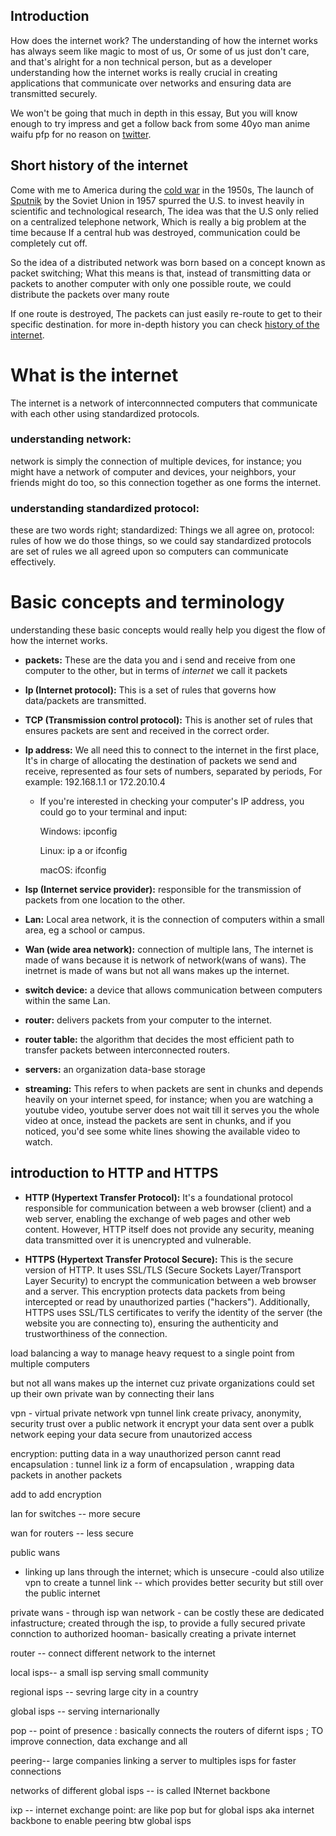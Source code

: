 ## Introduction

How does the internet work? The understanding of how the internet works has always seem like magic to most of us, Or some of us just don't care, and that's alright for a non technical person, but as a developer understanding how the internet works is really crucial in creating applications that communicate over networks and ensuring data are transmitted securely.

We won't be going that much in depth in this essay,
But you will know enough to try impress and get a follow back from some 40yo man anime waifu pfp for no reason on [twitter](https://x.com/HassanAmiriiii).

## Short history of the internet

Come with me to America during the [cold war](https://www.historyonthenet.com/cold-war) in the 1950s, The launch of [Sputnik](https://www.havefunwithhistory.com/facts-about-sputnik/) by the Soviet Union in 1957 spurred the U.S. to invest heavily in scientific and technological research, The idea was that the U.S only relied on a centralized telephone network, Which is really a big problem at the time because If a central hub was destroyed, communication could be completely cut off.

So the idea of a distributed network was born based on a concept known as packet switching; What this means is that, instead of transmitting data or packets to another computer with only one possible route, we could distribute the packets over many route

If one route is destroyed, The packets can just easily re-route to get to their specific destination. for more in-depth history you can check [history of the internet](https://historycooperative.org/who-invented-the-internet/).

# What is the internet

The internet is a network of interconnnected computers that communicate with each other using standardized protocols.

### understanding network:

network is simply the connection of multiple devices, for instance; you might have a network of computer and devices, your neighbors, your friends might do too, so this connection together as one forms the internet.

### understanding standardized protocol:

these are two words right;
standardized: Things we all agree on,
protocol: rules of how we do those things,
so we could say standardized protocols are set of rules we all agreed upon so computers can communicate effectively.

# Basic concepts and terminology

understanding these basic concepts would really help you digest the flow of how the internet works.

- **packets:** These are the data you and i send and receive from one computer to the other, but in terms of _internet_ we call it packets

- **Ip (Internet protocol):** This is a set of rules that governs how data/packets are transmitted.

- **TCP (Transmission control protocol):** This is another set of rules that ensures packets are sent and received in the correct order.

- **Ip address:** We all need this to connect to the internet in the first place, It's in charge of allocating the destination of packets we send and receive, represented as four sets of numbers, separated by periods, For example: 192.168.1.1 or 172.20.10.4

  - If you're interested in checking your computer's IP address, you could go to your terminal and input:

    Windows: ipconfig

    Linux: ip a or ifconfig

    macOS: ifconfig

- **Isp (Internet service provider):**
  responsible for the transmission of packets from one location to the other.

- **Lan:** Local area network, it is the connection of computers within a small area, eg a school or campus.

- **Wan (wide area network):**
  connection of multiple lans,
  The internet is made of wans because it is network of network(wans of wans). The inetrnet is made of wans but not all wans makes up the internet.

- **switch device:**
  a device that allows communication between computers within the same Lan.

- **router:**
  delivers packets from your computer to the internet.

- **router table:**
  the algorithm that decides the most efficient path to transfer packets between interconnected routers.

- **servers:**
  an organization data-base storage

- **streaming:**
  This refers to when packets are sent in chunks and depends heavily on your internet speed, for instance; when you are watching a youtube video, youtube server does not wait till it serves you the whole video at once, instead the packets are sent in chunks, and if you noticed, you'd see some white lines showing the available video to watch.

## introduction to HTTP and HTTPS

- **HTTP (Hypertext Transfer Protocol):** It's a foundational protocol responsible for communication between a web browser (client) and a web server, enabling the exchange of web pages and other web content. However, HTTP itself does not provide any security, meaning data transmitted over it is unencrypted and vulnerable.

- **HTTPS (Hypertext Transfer Protocol Secure):** This is the secure version of HTTP. It uses SSL/TLS (Secure Sockets Layer/Transport Layer Security) to encrypt the communication between a web browser and a server. This encryption protects data packets from being intercepted or read by unauthorized parties ("hackers"). Additionally, HTTPS uses SSL/TLS certificates to verify the identity of the server (the website you are connecting to), ensuring the authenticity and trustworthiness of the connection.

load balancing
a way to manage heavy request to a single point from multiple computers

but not all wans makes up the internet cuz private organizations could set up their own private wan by connecting their lans

vpn - virtual private network
vpn tunnel link create privacy, anonymity, security trust over a public network
it encrypt your data sent over a publk network eeping your data secure from unautorized access

encryption: putting data in a way unauthorized person cannt read
encapsulation : tunnel link iz a form of encapsulation , wrapping data packets in another packets

add to add encryption

lan for switches -- more secure

wan for routers -- less secure

public wans

- linking up lans through the internet; which is unsecure
  -could also utilize vpn to create a tunnel link -- which provides better security but still over the public internet

private wans - through isp wan network - can be costly
these are dedicated infastructure; created through the isp, to provide a fully secured private connction to authorized hooman- basically creating a private internet

router -- connect different network to the internet

local isps-- a small isp serving small community

regional isps -- sevring large city in a country

global isps -- serving internarionally

pop -- point of presence : basically connects the routers of difernt isps ; TO improve connection, data exchange and all

peering-- large companies linking a server to multiples isps for faster connections

networks of different global isps -- is called INternet backbone

ixp -- internet exchange point: are like pop but for global isps aka internet backbone to enable peering btw global isps
